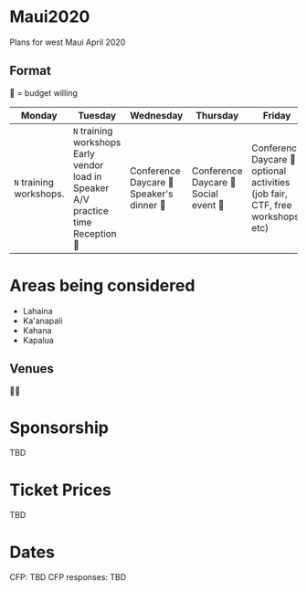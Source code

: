 # Maui2020

Plans for west Maui April 2020

## Format

:money_with_wings: = budget willing

| Monday| Tuesday | Wednesday | Thursday | Friday |
|---|---|---|---|---|
| `N` training workshops.  | `N` training workshops<br> Early vendor load in<br> Speaker A/V practice time<br> Reception :money_with_wings:  | Conference<br>Daycare :money_with_wings:<br> Speaker's dinner :money_with_wings:  | Conference<br> Daycare :money_with_wings:<br> Social event :money_with_wings:  | Conference<br>Daycare :money_with_wings:<br> optional activities (job fair, CTF, free workshops, etc)  |

# Areas being considered

* Lahaina
* Ka'anapali
* Kahana
* Kapalua

## Venues

:man_shrugging:

# Sponsorship

TBD

# Ticket Prices

TBD

# Dates

CFP: TBD
CFP responses: TBD
